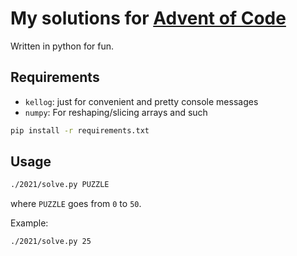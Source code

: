 # My solutions for [Advent of Code](https://adventofcode.com/)

Written in python for fun.

## Requirements

- `kellog`: just for convenient and pretty console messages
- `numpy`: For reshaping/slicing arrays and such

```bash
pip install -r requirements.txt
```

## Usage

```bash
./2021/solve.py PUZZLE
```

where `PUZZLE` goes from `0` to `50`.

Example:

```bash
./2021/solve.py 25
```
